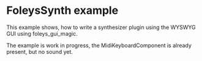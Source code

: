 FoleysSynth example
===================

This example shows, how to write a synthesizer plugin using the
WYSWYG GUI using foleys_gui_magic.

The example is work in progress, the MidiKeyboardComponent is 
already present, but no sound yet.

